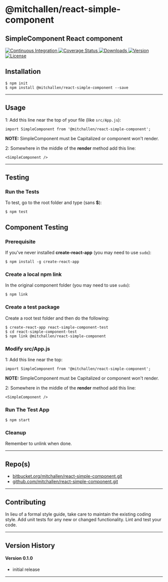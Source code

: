 @mitchallen/react-simple-component
==
SimpleComponent React component
--

<p align="left">
  <a href="https://travis-ci.org/mitchallen/react-simple-component">
    <img src="https://img.shields.io/travis/mitchallen/react-simple-component.svg?style=flat-square" alt="Continuous Integration">
  </a>
  <a href="https://codecov.io/gh/mitchallen/react-simple-component">
    <img src="https://codecov.io/gh/mitchallen/react-simple-component/branch/master/graph/badge.svg" alt="Coverage Status">
  </a>
  <a href="https://npmjs.org/package/@mitchallen/react-simple-component">
    <img src="http://img.shields.io/npm/dt/@mitchallen/react-simple-component.svg?style=flat-square" alt="Downloads">
  </a>
  <a href="https://npmjs.org/package/@mitchallen/react-simple-component">
    <img src="http://img.shields.io/npm/v/@mitchallen/react-simple-component.svg?style=flat-square" alt="Version">
  </a>
  <a href="https://npmjs.com/package/@mitchallen/react-simple-component">
    <img src="https://img.shields.io/github/license/mitchallen/react-simple-component.svg" alt="License"></a>
  </a>
</p>

## Installation

    $ npm init
    $ npm install @mitchallen/react-simple-component --save
  
* * *

## Usage

1: Add this line near the top of your file (like ```src/App.js```):

```
import SimpleComponent from '@mitchallen/react-simple-component';
```

__NOTE:__ SimpleComponent must be Capitalized or component won't render.

2: Somewhere in the middle of the __render__ method add this line:

```
<SimpleComponent />
```


* * *

## Testing

### Run the Tests

To test, go to the root folder and type (sans __$__):

    $ npm test
    
## Component Testing

### Prerequisite

If you've never installed __create-react-app__ (you may need to use ```sudo```):

```
$ npm install -g create-react-app
```

### Create a local npm link

In the original component folder (you may need to use ```sudo```):

```
$ npm link
```

### Create a test package

Create a root test folder and then do the following:

```
$ create-react-app react-simple-component-test
$ cd react-simple-component-test
$ npm link @mitchallen/react-simple-component
```

### Modify src/App.js

1: Add this line near the top:

```
import SimpleComponent from '@mitchallen/react-simple-component';
```

__NOTE:__ SimpleComponent must be Capitalized or component won't render.

2: Somewhere in the middle of the __render__ method add this line:

```
<SimpleComponent />
```

### Run The Test App

```
$ npm start
```

### Cleanup

Remember to unlink when done.
   
* * *
 
## Repo(s)

* [bitbucket.org/mitchallen/react-simple-component.git](https://bitbucket.org/mitchallen/react-simple-component.git)
* [github.com/mitchallen/react-simple-component.git](https://github.com/mitchallen/react-simple-component.git)

* * *

## Contributing

In lieu of a formal style guide, take care to maintain the existing coding style.
Add unit tests for any new or changed functionality. Lint and test your code.

* * *

## Version History

#### Version 0.1.0 

* initial release

* * *